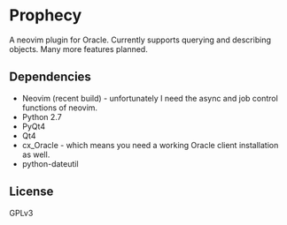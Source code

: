 # Prophecy

A neovim plugin for Oracle. Currently supports querying and describing objects. Many more features planned.

## Dependencies
* Neovim (recent build) - unfortunately I need the async and job control functions of neovim.
* Python 2.7
* PyQt4
* Qt4
* cx_Oracle - which means you need a working Oracle client installation as well.
* python-dateutil

## License

GPLv3
